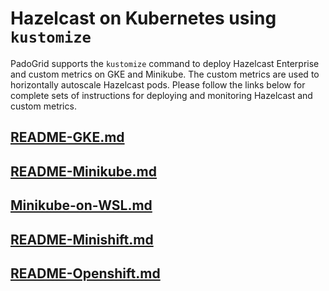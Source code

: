 # Hazelcast on Kubernetes using `kustomize`

PadoGrid supports the `kustomize` command to deploy Hazelcast Enterprise and custom metrics on GKE and Minikube. The custom metrics are used to horizontally autoscale Hazelcast pods. Please follow the links below for complete sets of instructions for deploying and monitoring Hazelcast and custom metrics.

## [README-GKE.md](README-GKE.md)
## [README-Minikube.md](README-Minikube.md)
## [Minikube-on-WSL.md](Hazelcast-Minikube-on-WSL.md)
## [README-Minishift.md](README-Minishift.md)
## [README-Openshift.md](README-Openshift.md)

